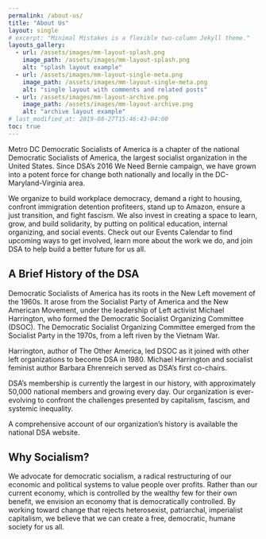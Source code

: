 ```yaml
---
permalink: /about-us/
title: "About Us"
layout: single
# excerpt: "Minimal Mistakes is a flexible two-column Jekyll theme."
layouts_gallery:
  - url: /assets/images/mm-layout-splash.png
    image_path: /assets/images/mm-layout-splash.png
    alt: "splash layout example"
  - url: /assets/images/mm-layout-single-meta.png
    image_path: /assets/images/mm-layout-single-meta.png
    alt: "single layout with comments and related posts"
  - url: /assets/images/mm-layout-archive.png
    image_path: /assets/images/mm-layout-archive.png
    alt: "archive layout example"
# last_modified_at: 2019-08-27T15:46:43-04:00
toc: true
---
```


Metro DC Democratic Socialists of America is a chapter of the national Democratic Socialists of America, the largest socialist organization in the United States. Since DSA’s 2016 We Need Bernie campaign, we have grown into a potent force for change both nationally and locally in the DC-Maryland-Virginia area.

We organize to build workplace democracy, demand a right to housing, confront immigration detention profiteers, stand up to Amazon, ensure a just transition, and fight fascism. We also invest in creating a space to learn, grow, and build solidarity, by putting on political education, internal organizing, and social events. Check out our Events Calendar to find upcoming ways to get involved, learn more about the work we do, and join DSA to help build a better future for us all.

## A Brief History of the DSA
Democratic Socialists of America has its roots in the New Left movement of the 1960s. It arose from the Socialist Party of America and the New American Movement, under the leadership of Left activist Michael Harrington, who formed the Democratic Socialist Organizing Committee (DSOC). The Democratic Socialist Organizing Committee emerged from the Socialist Party in the 1970s, from a left riven by the Vietnam War.

Harrington, author of The Other America, led DSOC as it joined with other left organizations to become DSA in 1980. Michael Harrington and socialist feminist author Barbara Ehrenreich served as DSA’s first co-chairs.

DSA’s membership is currently the largest in our history, with approximately 50,000 national members and growing every day. Our organization is ever-evolving to confront the challenges presented by capitalism, fascism, and systemic inequality.

A comprehensive account of our organization’s history is available the national DSA website.

## Why Socialism?
We advocate for democratic socialism, a radical restructuring of our economic and political systems to value people over profits. Rather than our current economy, which is controlled by the wealthy few for their own benefit, we envision an economy that is democratically controlled. By working toward change that rejects heterosexist, patriarchal, imperialist capitalism, we believe that we can create a free, democratic, humane society for us all.
